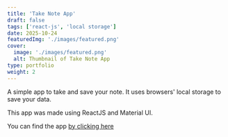 ```yaml
---
title: 'Take Note App'
draft: false
tags: ['react-js', 'local storage']
date: 2025-10-24
featuredImg: './images/featured.png'
cover:
  image: './images/featured.png'
  alt: Thumbnail of Take Note App
type: portfolio
weight: 2
---
```


A simple app to take and save your note. It uses browsers' local storage to save your data.

This app was made using ReactJS and Material UI.

You can find the app [by clicking here](https://imranmollajoy.github.io/take-note-app)
